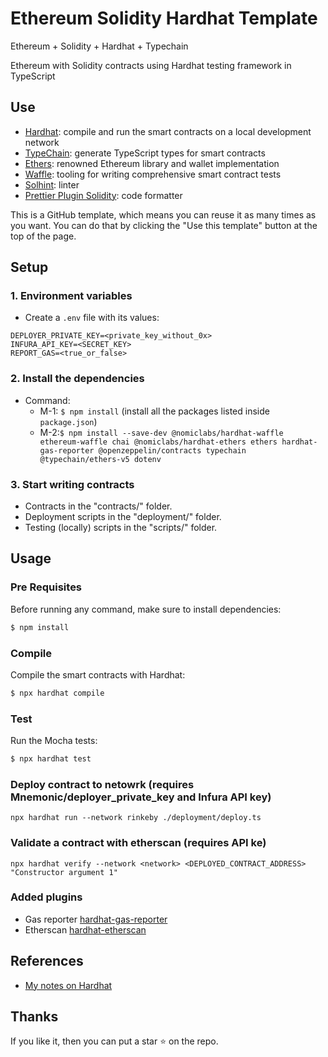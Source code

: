 # Ethereum Solidity Hardhat Template
Ethereum + Solidity + Hardhat + Typechain

Ethereum with Solidity contracts using Hardhat testing framework in TypeScript

## Use
- [Hardhat](https://github.com/nomiclabs/hardhat): compile and run the smart contracts on a local development network
- [TypeChain](https://github.com/ethereum-ts/TypeChain): generate TypeScript types for smart contracts
- [Ethers](https://github.com/ethers-io/ethers.js/): renowned Ethereum library and wallet implementation
- [Waffle](https://github.com/EthWorks/Waffle): tooling for writing comprehensive smart contract tests
- [Solhint](https://github.com/protofire/solhint): linter
- [Prettier Plugin Solidity](https://github.com/prettier-solidity/prettier-plugin-solidity): code formatter

This is a GitHub template, which means you can reuse it as many times as you want. You can do that by clicking the "Use this
template" button at the top of the page.


## Setup
### 1. Environment variables
* Create a `.env` file with its values:
```
DEPLOYER_PRIVATE_KEY=<private_key_without_0x>
INFURA_API_KEY=<SECRET_KEY>
REPORT_GAS=<true_or_false>
```

### 2. Install the dependencies
* Command:
  - M-1: `$ npm install` (install all the packages listed inside `package.json`)
  - M-2:`$ npm install --save-dev @nomiclabs/hardhat-waffle ethereum-waffle chai @nomiclabs/hardhat-ethers ethers hardhat-gas-reporter @openzeppelin/contracts typechain @typechain/ethers-v5 dotenv` 

### 3. Start writing contracts
* Contracts in the "contracts/" folder.
* Deployment scripts in the "deployment/" folder.
* Testing (locally) scripts in the "scripts/" folder.

## Usage

### Pre Requisites

Before running any command, make sure to install dependencies:

```sh
$ npm install
```

### Compile

Compile the smart contracts with Hardhat:

```sh
$ npx hardhat compile
```

### Test

Run the Mocha tests:

```sh
$ npx hardhat test
```

### Deploy contract to netowrk (requires Mnemonic/deployer_private_key and Infura API key)

```
npx hardhat run --network rinkeby ./deployment/deploy.ts
```

### Validate a contract with etherscan (requires API ke)

```
npx hardhat verify --network <network> <DEPLOYED_CONTRACT_ADDRESS> "Constructor argument 1"
```

### Added plugins

- Gas reporter [hardhat-gas-reporter](https://hardhat.org/plugins/hardhat-gas-reporter.html)
- Etherscan [hardhat-etherscan](https://hardhat.org/plugins/nomiclabs-hardhat-etherscan.html)

## References
* [My notes on Hardhat](https://github.com/abhi3700/ethio_playground/blob/main/libs/hardhat/README.md)

## Thanks

If you like it, then you can put a star ⭐ on the repo.

